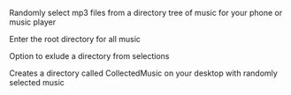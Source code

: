 Randomly select mp3 files from a directory tree of music for your phone or music player

Enter the root directory for all music

Option to exlude a directory from selections

Creates a directory called CollectedMusic on your desktop with randomly selected music

